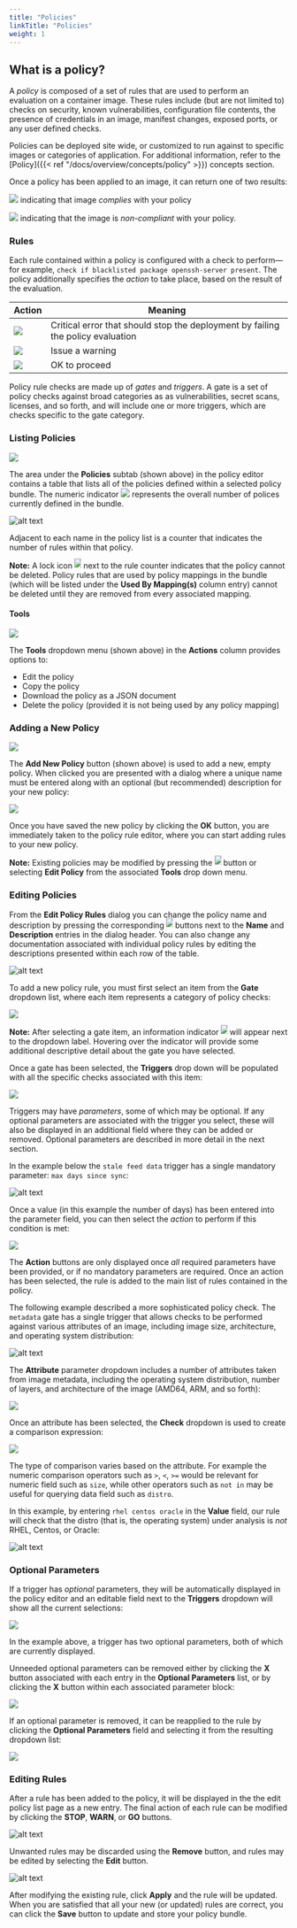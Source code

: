 ```yaml
---
title: "Policies"
linkTitle: "Policies"
weight: 1
---
```


<style>
	img.img_dialog {
		max-width: 30rem !important;
	}
	img.img_huge {
		max-width: 18rem !important;
	}
	img.img_large {
		max-width: 12rem !important;
	}
	img.img_medium {
		max-width: 10rem !important;
	}
	img.img_small {
		max-width: 8rem !important;
	}
	img.img_tiny {
		max-width: 6rem !important;
	}
	img.img_mini {
		max-width: 2rem !important;
	}
	img.img_icon {
		max-width: 0.75rem !important;
	    position: relative;
	    top: -0.125rem;
	}
</style>

## What is a policy?

A _policy_ is composed of a set of rules that are used to perform an evaluation on a container image. These rules include (but are not limited to) checks on security, known vulnerabilities, configuration file contents, the presence of credentials in an image, manifest changes, exposed ports, or any user defined checks.

Policies can be deployed site wide, or customized to run against to specific images or categories of application. For additional  information, refer to the [Policy]({{< ref "/docs/overview/concepts/policy" >}}) concepts section.

Once a policy has been applied to an image, it can return one of two results:

<img src="policy/PolicyPassBtn.png" class="img_tiny" /> indicating that image *complies* with your policy


<img src="policy/PolicyFailBtn.png" class="img_tiny" /> indicating that the image is *non-compliant* with your policy.


### Rules

Each rule contained within a policy is configured with a check to perform—for example, `check if blacklisted package openssh-server present`. The policy additionally specifies the _action_ to take place, based on the result of the evaluation.

| Action | Meaning |
| -------| --------|
| <img src="policy/PolicyStopBtn.png" class="img_tiny" /> | Critical error that should stop the deployment by failing the policy evaluation |
| <img src="policy/PolicyWarnBtn.png" class="img_tiny" /> | Issue a warning |
| <img src="policy/PolicyPassBtn.png" class="img_tiny" /> | OK to proceed |


Policy rule checks are made up of *gates* and *triggers*. A gate is a set of policy checks against broad categories as as vulnerabilities, secret scans, licenses, and so forth, and will include one or more triggers, which are checks specific to the gate category.

### Listing Policies

<img src="policy/PolicyRulesTab.png" class="img_tiny" />

The area under the **Policies** subtab (shown above) in the policy editor contains a table that lists all of the policies defined within a selected policy bundle. The numeric indicator <img src="policy/PolicyRulesTabCount.png" class="img_mini" /> represents the overall number of polices currently defined in the bundle.

![alt text](policy/PolicyRulesTable.png)

Adjacent to each name in the policy list is a counter that indicates the number of rules within that policy.

**Note:** A lock icon <img src="policy/LockIcon.png" class="img_icon" /> next to the rule counter indicates that the policy cannot be deleted. Policy rules that are used by policy mappings in the bundle (which will be listed under the **Used By Mapping(s)** column entry) cannot be deleted until they are removed from every associated mapping.

#### Tools

<img src="policy/PolicyRulesActionsMenu.png" class="img_small" />

The **Tools** dropdown menu (shown above) in the **Actions** column provides options to:

- Edit the policy
- Copy the policy
- Download the policy as a JSON document
- Delete the policy (provided it is not being used by any policy mapping)

### Adding a New Policy

<img src="policy/AddNewPolicyBtn.png" class="img_small" />

The **Add New Policy** button (shown above) is used to add a new, empty policy. When clicked you are presented with a dialog where a unique name must be entered along with an optional (but recommended) description for your new policy:

<img src="policy/AddNewPolicyDlg.png" class="img_dialog" />

Once you have saved the new policy by clicking the **OK** button, you are immediately taken to the policy rule editor, where you can start adding rules to your new policy.

**Note:** Existing policies may be modified by pressing the <img src="policy/EditBtn.png" class="img_icon" /> button or selecting **Edit Policy** from the associated **Tools** drop down menu.

### Editing Policies

From the **Edit Policy Rules** dialog you can change the policy name and description by pressing the corresponding <img src="policy/EditBtn.png" class="img_icon" /> buttons next to the **Name** and **Description** entries in the dialog header. You can also change any documentation associated with individual policy rules by editing the descriptions presented within each row of the table.

![alt text](policy/EditPolicyRulesDlg.png)

To add a new policy rule, you must first select an item from the **Gate** dropdown list, where each item represents a category of policy checks:

<img src="policy/GateDropdown.png" class="img_dialog" />

**Note:** After selecting a gate item, an information indicator <img src="policy/InfoIcon.png" class="img_icon" /> will appear next to the dropdown label. Hovering over the indicator will provide some additional descriptive detail about the gate you have selected.

Once a gate has been selected, the **Triggers** drop down will be populated with all the specific checks associated with this item:

<img src="policy/TriggersDropdown.png" class="img_dialog" />

Triggers may have *parameters*, some of which may be optional. If any optional parameters are associated with the trigger you select, these will also be displayed in an additional field where they can be added or removed. Optional parameters are described in more detail in the next section.

In the example below the `stale feed data` trigger has a single mandatory parameter: `max days since sync`:

![alt text](policy/PolicyEditorButtonsDisabledDlg.png)

Once a value (in this example the number of days) has been entered into the parameter field, you can then select the _action_ to perform if this condition is met:

<img src="policy/StopWarnGoBtns.png" class="img_large" />

The **Action** buttons are only displayed once _all_ required parameters have been provided, or if no mandatory parameters are required. Once an action has been selected, the rule is added to the main list of rules contained in the policy.

The following example described a more sophisticated policy check. The `metadata` gate has a single trigger that allows checks to be performed against various attributes of an image, including image size, architecture, and operating system distribution:

![alt text](policy/PolicyEditorButtonsDisabledDlg2.png)

The **Attribute** parameter dropdown includes a number of attributes taken from image metadata, including the operating system distribution, number of layers, and architecture of the image (AMD64, ARM, and so forth):

<img src="policy/AttributeDropdown.png" class="img_huge" />

Once an attribute has been selected, the **Check** dropdown is used to create a comparison expression:

<img src="policy/CheckDropdown.png" class="img_huge" />

The type of comparison varies based on the attribute. For example the numeric comparison operators such as `>`, `<`, `>=` would be relevant for numeric field such as `size`, while other operators such as `not in` may be useful for querying data field such as `distro`.

In this example, by entering `rhel centos oracle` in the **Value** field, our rule will check that the distro (that is, the operating system) under analysis is _not_ RHEL, Centos, or Oracle:

![alt text](policy/AttributeExample.png)

### Optional Parameters

If a trigger has _optional_ parameters, they will be automatically displayed in the policy editor and an editable field next to the **Triggers** dropdown will show all the current selections:

<img src="policy/OptionalParamBtns.png" class="img_dialog" />

In the example above, a trigger has two optional parameters, both of which are currently displayed.

Unneeded optional parameters can be removed either by clicking the **X** button associated with each entry in the **Optional Parameters** list, or by clicking the **X** button within each associated parameter block:

<img src="policy/VendorOnlyParam.png" class="img_large" />

If an optional parameter is removed, it can be reapplied to the rule by clicking the **Optional Parameters** field and selecting it from the resulting dropdown list:

<img src="policy/OptionalParamsSelect.png" class="img_dialog" />

### Editing Rules

After a rule has been added to the policy, it will be displayed in the the edit policy list page as a new entry. The final action of each rule can be modified by clicking the **STOP**, **WARN**, or **GO** buttons.

![alt text](policy/EditPolicyRules.png)

Unwanted rules may be discarded using the **Remove** button, and rules may be edited by selecting the **Edit** button.

![alt text](policy/UnwantedRules.png)

After modifying the existing rule, click **Apply** and the rule will be updated. When you are satisfied that all your new (or updated) rules are correct, you can click the **Save** button to update and store your policy bundle.
